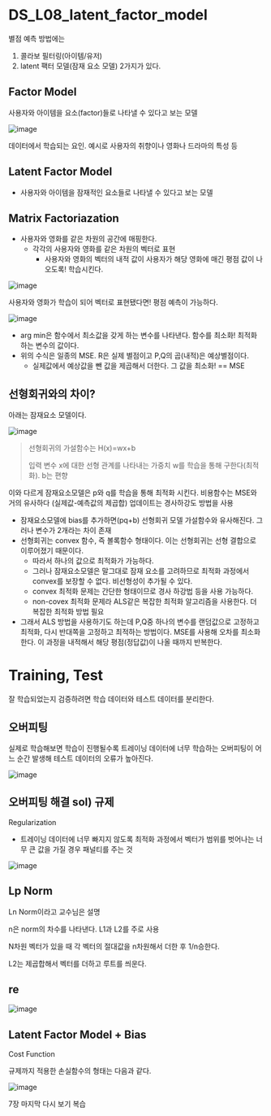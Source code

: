 # DS_L08_latent_factor_model

별점 예측 방법에는

1. 콜라보 필터링(아이템/유저)
2. latent 팩터 모델(잠재 요소 모델) 2가지가 있다.



## Factor Model

사용자와 아이템을 요소(factor)들로 나타낼 수 있다고 보는 모델

![image](https://github.com/hhzzzk/studyLog/assets/67236054/fc830520-791c-48d0-a515-f0de6836cb4c)

데이터에서 학습되는 요인. 예시로 사용자의 취향이나 영화나 드라마의 특성 등



## Latent Factor Model

- 사용자와 아이템을 잠재적인 요소들로 나타낼 수 있다고 보는 모델



## Matrix Factoriazation

- 사용자와 영화를 같은 차원의 공간에 매핑한다.
  - 각각의 사용자와 영화를 같은 차원의 벡터로 표현
    - 사용자와 영화의 벡터의 내적 값이 사용자가 해당 영화에 매긴 평점 값이 나오도록! 학습시킨다.

![image](https://github.com/hhzzzk/studyLog/assets/67236054/84ecdb39-4af6-43a2-b8a8-d8223b001e7c)



사용자와 영화가 학습이 되어 벡터로 표현됐다면! 평점 예측이 가능하다.

![image](https://github.com/hhzzzk/studyLog/assets/67236054/c9963790-3e40-40d2-94f7-a76efed96b47)



- arg min은 함수에서 최소값을 갖게 하는 변수를 나타낸다. 함수를 최소화! 최적화 하는 변수의 값이다.
- 위의 수식은 일종의 MSE. R은 실제 별점이고 P,Q의 곱(내적)은 예상별점이다. 
  - 실제값에서 예상값을 뺀 값을 제곱해서 더한다. 그 값을 최소화! == MSE

## 선형회귀와의 차이?

아래는 잠재요소 모델이다. 

![image](https://github.com/hhzzzk/studyLog/assets/67236054/00f62348-b1fb-4dfe-99fe-65aeaf1a6478)

>  선형회귀의 가설함수는 H(x)=wx+b
>
>  입력 변수 x에 대한 선형 관계를 나타내는 가중치 w를 학습을 통해 구한다(최적화). b는 편향

이와 다르게 잠재요소모델은 p와 q를 학습을 통해 최적화 시킨다. 비용함수는 MSE와 거의 유사하다 (실제값-예측값의 제곱합) 업데이트는 경사하강도 방법을 사용

- 잠재요소모델에 bias를 추가하면(pq+b) 선형회귀 모델 가설함수와 유사해진다. 그러나 변수가 2개라는 차이 존재
- 선형회귀는 convex 함수, 즉 볼록함수 형태이다. 이는 선형회귀는 선형 결합으로 이루어졌기 때문이다.
  - 따라서 하나의 값으로 최적화가 가능하다. 
  - 그러나 잠재요소모델은 말그대로 잠재 요소를 고려하므로 최적화 과정에서 convex를 보장할 수 없다. 비선형성이 추가될 수 있다.
  - convex 최적화 문제는 간단한 형태이므로 경사 하강법 등을 사용 가능하다.
  - non-covex 최적화 문제라 ALS같은 복잡한 최적화 알고리즘을 사용한다. 더 복잡한 최적화 방법 필요
- 그래서 ALS 방법을 사용하기도 하는데 P,Q중 하나의 변수를 랜덤값으로 고정하고 최적화, 다시 반대쪽을 고정하고 최적하는 방법이다. MSE를 사용해 오차를 최소화한다. 이 과정을 내적해서 해당 평점(정답값)이 나올 때까지 반복한다.



# Training, Test

잘 학습되었는지 검증하려면 학습 데이터와 테스트 데이터를 분리한다.

## 오버피팅

실제로 학습해보면 학습이 진행될수록 트레이닝 데이터에 너무 학습하는 오버피팅이 어느 순간 발생해 테스트 데이터의 오류가 높아진다.

![image](https://github.com/hhzzzk/studyLog/assets/67236054/94200fe7-e5a8-435a-b4b9-e600b9a55675)

## 오버피팅 해결 sol) 규제

Regularization

- 트레이닝 데이터에 너무 빠지지 않도록 최적화 과정에서 벡터가 범위를 벗어나는 너무 큰 값을 가질 경우 패널티를 주는 것

![image](https://github.com/hhzzzk/studyLog/assets/67236054/14b7db26-2e3c-4b3d-a814-e163bee35ebb)



## Lp Norm

Ln Norm이라고 교수님은 설명

n은 norm의 차수를 나타낸다. L1과 L2를 주로 사용

N차원 벡터가 있을 때 각 벡터의 절대값을 n차원해서 더한 후 1/n승한다.

L2는 제곱합해서 벡터를 더하고 루트를 씌운다.



## re

![image](https://github.com/hhzzzk/studyLog/assets/67236054/1d7a0ec1-da8d-44f5-8335-2bcc0f4349c5)



## Latent Factor Model + Bias

Cost Function

규제까지 적용한 손실함수의 형태는 다음과 같다.

![image](https://github.com/hhzzzk/studyLog/assets/67236054/b7b3598e-45e9-46b3-a4fb-6376a35efb52)

7장 마지막 다시 보기 복습